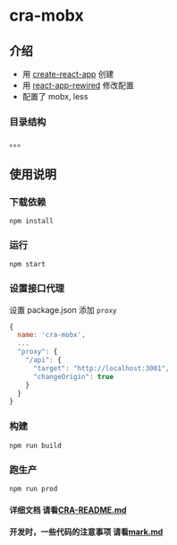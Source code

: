 # cra-mobx

## 介绍

* 用 [create-react-app](https://github.com/facebook/create-react-app) 创建
* 用 [react-app-rewired](https://github.com/timarney/react-app-rewired) 修改配置
* 配置了 mobx, less

### 目录结构

。。。

## 使用说明

### 下载依赖

`npm install`

### 运行

`npm start`

### 设置接口代理

设置 package.json 添加 `proxy`

```js
{
  name: 'cra-mobx',
  ...
  "proxy": {
    "/api": {
      "target": "http://localhost:3001",
      "changeOrigin": true
    }
  }
}
```

### 构建

`npm run build`

### 跑生产

`npm run prod`

<!--
### Docker 部署

`sh ./startup-code.sh`
 -->

#### 详细文档 请看[CRA-README.md](./CRA-README.md)

#### 开发时，一些代码的注意事项 请看[mark.md](./mark.md)
